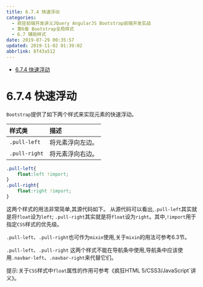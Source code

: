 ```yaml
---
title: 6.7.4 快速浮动
categories: 
  - 疯狂前端开发讲义JQuery AngularJS Bootstrap前端开发实战
  - 第6章 Bootstrap全局样式
  - 6.7 辅助样式
date: 2019-07-29 00:35:57
updated: 2019-11-02 01:39:02
abbrlink: 8f43a512
---
```

- [6.7.4 快速浮动](/ReadingNotes/8f43a512/#6-7-4-快速浮动)

<!--more-->
<script src="https://cdn.bootcss.com/jquery/3.4.0/jquery.slim.min.js"></script>
<script>$(document).ready(function () {$(".post-body > ul:nth-child(1)").hide();});</script>

<!--end-->
<!--SSTStart-->
# 6.7.4 快速浮动 #
`Bootstrap`提供了如下两个样式来实现元素的快速浮动。

|样式类|描述|
|:---|:---|
|`.pull-left`|将元素浮向左边。|
|`.pull-right`|将元素浮向右边。|
```css
.pull-left{
    float:left !import;
}
.pull-right{
    float:right !import;
}
```
这两个样式的用法非常简单,其源代码如下。
从源代码可以看出,`.pull-left`其实就是将`float`设为`left`;
`.pull-right`其实就是将`float`设为`right`。其中,`!import`用于指定`CSS`样式的优先级。

`.pull-left`、`.pull-right`也可作为`mixin`使用,关于`mixin`的用法可参考6.3节。
<!--replace:navbar=nav bar-->

`.pull-left`、`.pull-right` 这两个样式不能在导航条中使用,导航条中应该使用`.navbar-left`、`.navbar-right`来代替它们。
<!--SSTStop-->

提示:关于`CSS`样式中`float`属性的作用可参考《疯狂HTML 5/CSS3/JavaScript`讲义》。

